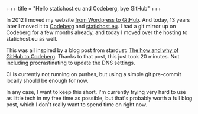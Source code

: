 +++
title = "Hello statichost.eu and Codeberg, bye GitHub"
+++

In 2012 I moved my website
[from Wordpress to GitHub](@/posts/2012-07-26-HelloGitHub.md). And today,
13 years later I moved it to
[Codeberg](https://codeberg.org/philhansch/philhansch.net) and
[statichost.eu](https://statichost.eu). I had a git mirror up on Codeberg for
a few months already, and today I moved over the hosting to statichost.eu as
well.

This was all inspired by a blog post from stardust:
[The how and why of GitHub to Codeberg](https://www.arscyni.cc/file/codeberg.html).
Thanks to that post, this just took 20 minutes. Not including procrastinating
to update the DNS settings.

CI is currently not running on pushes, but using a simple git pre-commit
locally should be enough for now.

In any case, I want to keep this short. I'm currently trying very hard to use
as little tech in my free time as possible, but that's probably worth a full
blog post, which I don't really want to spend time on right now.
